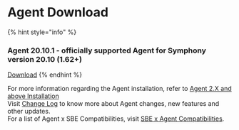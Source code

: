 # Agent Download

{% hint style="info" %}
### Agent 20.10.1 - officially supported Agent for Symphony version 20.10 \(1.62+\)

[Download](%20https://storage.googleapis.com/sym-platform/developers/rest-api/agent-20.10.1.zip)
{% endhint %}

For more information regarding the Agent installation, refer to [Agent 2.X and above Installation](agent-2.x-and-above-installation.md)  
Visit [Change Log](../change-log.md) to know more about Agent changes, new features and other updates.  
For a list of Agent x SBE Compatibilities, visit [SBE x Agent Compatibilities](sbe-x-agent-compatibility-matrix.md).

